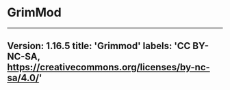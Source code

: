 # GrimMod


---
Version: 1.16.5
title: 'Grimmod'
labels: 'CC BY-NC-SA, https://creativecommons.org/licenses/by-nc-sa/4.0/'
---
